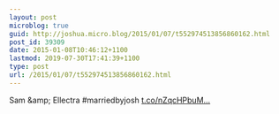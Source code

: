 ```yaml
---
layout: post
microblog: true
guid: http://joshua.micro.blog/2015/01/07/t552974513856860162.html
post_id: 39309
date: 2015-01-08T10:46:12+1100
lastmod: 2019-07-30T17:41:39+1100
type: post
url: /2015/01/07/t552974513856860162.html
---
```

Sam &amp;amp; Ellectra #marriedbyjosh [t.co/nZqcHPbuM...](http://t.co/nZqcHPbuMJ)
